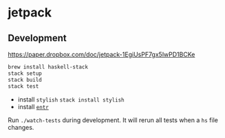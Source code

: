 jetpack
=======


## Development

https://paper.dropbox.com/doc/jetpack-1EgiUsPF7gx5lwPD1BCKe

```bash
brew install haskell-stack
stack setup
stack build
stack test
```

* install `stylish` `stack install stylish`
* install [`entr`](http://entrproject.org/)

Run `./watch-tests` during development. It will rerun all tests when a `hs` file changes.
